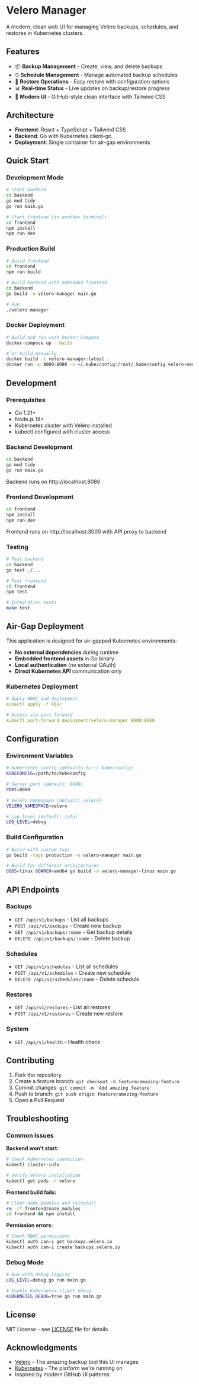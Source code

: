 # Velero Manager

A modern, clean web UI for managing Velero backups, schedules, and restores in Kubernetes clusters.

## Features

- 📦 **Backup Management** - Create, view, and delete backups
- ⏰ **Schedule Management** - Manage automated backup schedules  
- 🔄 **Restore Operations** - Easy restore with configuration options
- 📊 **Real-time Status** - Live updates on backup/restore progress
- 🎨 **Modern UI** - GitHub-style clean interface with Tailwind CSS

## Architecture

- **Frontend**: React + TypeScript + Tailwind CSS
- **Backend**: Go with Kubernetes client-go
- **Deployment**: Single container for air-gap environments

## Quick Start

### Development Mode
```bash
# Start backend
cd backend
go mod tidy
go run main.go

# Start frontend (in another terminal)
cd frontend
npm install
npm run dev
```

### Production Build
```bash
# Build frontend
cd frontend
npm run build

# Build backend with embedded frontend
cd backend
go build -o velero-manager main.go

# Run
./velero-manager
```

### Docker Deployment
```bash
# Build and run with Docker Compose
docker-compose up --build

# Or build manually
docker build -t velero-manager:latest .
docker run -p 8080:8080 -v ~/.kube/config:/root/.kube/config velero-manager:latest
```

## Development

### Prerequisites
- Go 1.21+
- Node.js 18+
- Kubernetes cluster with Velero installed
- kubectl configured with cluster access

### Backend Development
```bash
cd backend
go mod tidy
go run main.go
```
Backend runs on http://localhost:8080

### Frontend Development
```bash
cd frontend
npm install
npm run dev
```
Frontend runs on http://localhost:3000 with API proxy to backend

### Testing
```bash
# Test backend
cd backend
go test ./...

# Test frontend
cd frontend
npm test

# Integration tests
make test
```

## Air-Gap Deployment

This application is designed for air-gapped Kubernetes environments:

- **No external dependencies** during runtime
- **Embedded frontend assets** in Go binary
- **Local authentication** (no external OAuth)
- **Direct Kubernetes API** communication only

### Kubernetes Deployment
```yaml
# Apply RBAC and deployment
kubectl apply -f k8s/

# Access via port-forward
kubectl port-forward deployment/velero-manager 8080:8080
```

## Configuration

### Environment Variables
```bash
# Kubernetes config (defaults to ~/.kube/config)
KUBECONFIG=/path/to/kubeconfig

# Server port (default: 8080)
PORT=8080

# Velero namespace (default: velero)
VELERO_NAMESPACE=velero

# Log level (default: info)
LOG_LEVEL=debug
```

### Build Configuration
```bash
# Build with custom tags
go build -tags production -o velero-manager main.go

# Build for different architectures
GOOS=linux GOARCH=amd64 go build -o velero-manager-linux main.go
```

## API Endpoints

### Backups
- `GET /api/v1/backups` - List all backups
- `POST /api/v1/backups` - Create new backup
- `GET /api/v1/backups/:name` - Get backup details
- `DELETE /api/v1/backups/:name` - Delete backup

### Schedules
- `GET /api/v1/schedules` - List all schedules
- `POST /api/v1/schedules` - Create new schedule
- `DELETE /api/v1/schedules/:name` - Delete schedule

### Restores
- `GET /api/v1/restores` - List all restores
- `POST /api/v1/restores` - Create new restore

### System
- `GET /api/v1/health` - Health check

## Contributing

1. Fork the repository
2. Create a feature branch: `git checkout -b feature/amazing-feature`
3. Commit changes: `git commit -m 'Add amazing feature'`
4. Push to branch: `git push origin feature/amazing-feature`
5. Open a Pull Request

## Troubleshooting

### Common Issues

**Backend won't start:**
```bash
# Check Kubernetes connection
kubectl cluster-info

# Verify Velero installation
kubectl get pods -n velero
```

**Frontend build fails:**
```bash
# Clear node_modules and reinstall
rm -rf frontend/node_modules
cd frontend && npm install
```

**Permission errors:**
```bash
# Check RBAC permissions
kubectl auth can-i get backups.velero.io
kubectl auth can-i create backups.velero.io
```

### Debug Mode
```bash
# Run with debug logging
LOG_LEVEL=debug go run main.go

# Enable Kubernetes client debug
KUBERNETES_DEBUG=true go run main.go
```

## License

MIT License - see [LICENSE](LICENSE) file for details.

## Acknowledgments

- [Velero](https://velero.io/) - The amazing backup tool this UI manages
- [Kubernetes](https://kubernetes.io/) - The platform we're running on
- Inspired by modern GitHub UI patterns